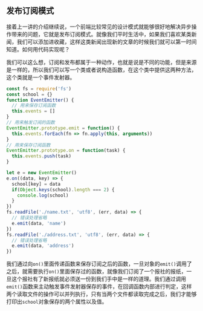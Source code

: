 ## 发布订阅模式

接着上一讲的介绍继续说，一个前端比较常见的设计模式就能够很好地解决异步操作带来的问题，它就是发布订阅模式。就像我们平时生活中，如果我们喜欢某类新闻，我们可以添加进收藏，这样这类新闻出现新的文章的时候我们就可以第一时间知道。如何用代码实现呢？

我们可以这么想，订阅和发布都属于一种动作，也就是说是不同的功能，但是来源是一样的，所以我们可以写一个类或者说构造函数，在这个类中提供这两种方法，这个类就是一个事件发射器。

```javascript
const fs = require('fs')
const school = {}
function EventEmitter() {
  // 用来保存订阅函数
  this.events = []
}
// 用来触发订阅的函数
EventEmitter.prototype.emit = function() {
  this.events.forEach(fn => fn.apply(this, arguments))
}
// 用来保存订阅函数
EventEmitter.prototype.on = function(task) {
  this.events.push(task)
}

let e = new EventEmitter()
e.on((data, key) => {
  school[key] = data
  if(Object.keys(school).length === 2) {
    console.log(school)
  }
})
fs.readFile('./name.txt', 'utf8', (err, data) => {
  // 错误处理省略
  e.emit(data, 'name')
})
fs.readFile('./address.txt', 'utf8', (err, data) => {
  // 错误处理省略
  e.emit(data, 'address')
})
```

我们通过向`on()`里面传递函数来保存订阅之后的函数，一旦对象的`emit()`调用了之后，就需要执行`on()`里面保存过的函数，就像我们订阅了一个报社的报纸，一旦这个报社有了新报纸就必须送一份到我们手中是一样的道理。我们通过调用`emit()`函数来主动触发事件发射器保存的事件，在回调函数内部进行判定，这样两个读取文件的操作可以并列执行，只有当两个文件都读取完成之后，我们才能够打印出`school`对象保存的两个属性以及值。
